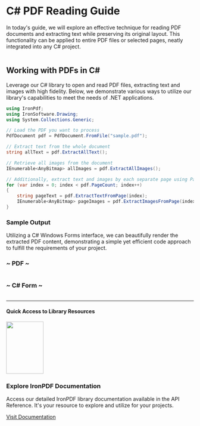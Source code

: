 # C# PDF Reading Guide

In today's guide, we will explore an effective technique for reading PDF documents and extracting text while preserving its original layout. This functionality can be applied to entire PDF files or selected pages, neatly integrated into any C# project.

<div style="display: flex; align-items: center; justify-content: center;">
	<div class="center-image-wrapper" style="max-width: 100px; margin-right: 20px;">
		<img src="https://ironpdf.com/img/faq/csharp-parse-pdf/csharp-parse-pdf1.png" alt="" class="img-responsive add-shadow">
	</div>
	<div class="center-image-wrapper" style="max-width: 165px">
		<img src="https://ironpdf.com/img/faq/csharp-parse-pdf/csharp-parse-pdf2.png" alt="" class="img-responsive add-shadow">
	</div>
	<div class="center-image-wrapper" style="max-width: 100px; margin-left: 30px;">
		<img src="https://ironpdf.com/img/faq/csharp-parse-pdf/csharp-parse-pdf3.png" alt="" class="img-responsive add-shadow">
	</div>
</div>

## Working with PDFs in C#

Leverage our C# library to open and read PDF files, extracting text and images with high fidelity. Below, we demonstrate various ways to utilize our library's capabilities to meet the needs of .NET applications.

```cs
using IronPdf;
using IronSoftware.Drawing;
using System.Collections.Generic;

// Load the PDF you want to process
PdfDocument pdf = PdfDocument.FromFile("sample.pdf");

// Extract text from the whole document
string allText = pdf.ExtractAllText();

// Retrieve all images from the document
IEnumerable<AnyBitmap> allImages = pdf.ExtractAllImages();

// Additionally, extract text and images by each separate page using PageCount
for (var index = 0; index < pdf.PageCount; index++)
{
    string pageText = pdf.ExtractTextFromPage(index);
    IEnumerable<AnyBitmap> pageImages = pdf.ExtractImagesFromPage(index);
}
```

### Sample Output

Utilizing a C# Windows Forms interface, we can beautifully render the extracted PDF content, demonstrating a simple yet efficient code approach to fulfill the requirements of your project.

<div class="row">
	<div class="col-md-6">
		<div class="content-img-align-center">
			<h3>~ PDF ~</h3>
			<div class="center-image-wrapper">
				<a rel="nofollow" href="https://ironpdf.com/img/faq/csharp-read-pdf/csharp-read-pdf4.png" target="_blank">
					<img src="https://ironpdf.com/img/faq/csharp-read-pdf/csharp-read-pdf4.png" alt="" class="img-responsive add-shadow">
				</a>
			</div>
		</div>
	</div>
	<div class="col-md-6">
		<div class="content-img-align-center">
			<h3>~ C# Form ~</h3>
			<div class="center-image-wrapper">
				<a rel="nofollow" href="https://ironpdf.com/img/faq/csharp-read-pdf/csharp-read-pdf5.png" target="_blank">
					<img src="https://ironpdf.com/img/faq/csharp-read-pdf/csharp-read-pdf5.png" alt="" class="img-responsive add-shadow">
				</a>
			</div>
		</div>
	</div>
</div>

<hr class="separator">
<h4 class="tutorial-segment-title">Quick Access to Library Resources</h4>

<div class="tutorial-section">
  <div class="row">
    <div class="col-sm-4">
      <div class="tutorial-image">
        <img style="max-width: 110px; width: 100px; height: 140px;" src="https://ironpdf.com/img/svgs/documentation.svg" alt="" class="img-responsive add-shadow" width="100" height="140">
      </div>
    </div>
    <div class="col-sm-8">
      <h3>Explore IronPDF Documentation</h3>
      <p>Access our detailed IronPDF library documentation available in the API Reference. It's your resource to explore and utilize for your projects.</p>
      <a class="doc-link" href="https://ironpdf.com/object-reference/api/IronPdf.html" target="_blank"> Visit Documentation <i class="fa fa-chevron-right"></i></a>
      </div>
  </div>
</div>